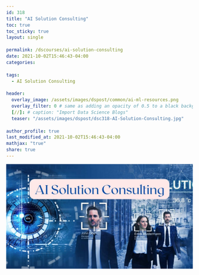 ```yaml
---
id: 318    
title: "AI Solution Consulting"
toc: true
toc_sticky: true
layout: single

permalink: /dscourses/ai-solution-consulting
date: 2021-10-02T15:46:43-04:00
categories:

tags: 
  - AI Solution Consulting

header:
  overlay_image: /assets/images/dspost/common/ai-ml-resources.png
  overlay_filter: 0 # same as adding an opacity of 0.5 to a black background
  [//]: # caption: "Import Data Science Blogs"
  teaser: "/assets/images/dspost/dsc318-AI-Solution-Consulting.jpg"

author_profile: true
last_modified_at: 2021-10-02T15:46:43-04:00
mathjax: "true"
share: true
---
```


![AI Solution Consulting](/assets/images/dspost/dsc318-AI-Solution-Consulting.jpg)
